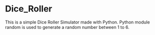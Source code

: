 # Dice_Roller
This is a simple Dice Roller Simulator made with Python.
Python module random is used to generate a random number between 1 to 6.
